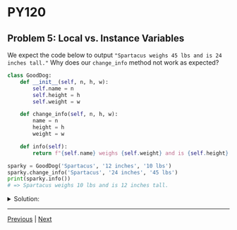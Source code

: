 # PY120
## Problem 5: Local vs. Instance Variables

We expect the code below to output `"Spartacus weighs 45 lbs and is 24 inches tall."` Why does our `change_info` method not work as expected?

```python
class GoodDog:
    def __init__(self, n, h, w):
        self.name = n
        self.height = h
        self.weight = w

    def change_info(self, n, h, w):
        name = n
        height = h
        weight = w

    def info(self):
        return f"{self.name} weighs {self.weight} and is {self.height} tall."

sparky = GoodDog('Spartacus', '12 inches', '10 lbs')
sparky.change_info('Spartacus', '24 inches', '45 lbs')
print(sparky.info())
# => Spartacus weighs 10 lbs and is 12 inches tall.
```

<details>
<summary>Solution:</summary>

The `change_info` method doesn't work as expected because it creates local variables (`name`, `height`, `weight`) instead of modifying the instance variables (`self.name`, `self.height`, `self.weight`). 

Local variables only exist within the scope of the method and are discarded when the method completes. The instance variables remain unchanged.

To fix this, we need to use `self` to reference the instance variables:

```python
def change_info(self, n, h, w):
    self.name = n
    self.height = h
    self.weight = w
```

</details>

---

[Previous](4.md) | [Next](6.md)
